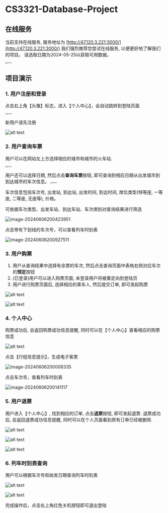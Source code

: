 # CS3321-Database-Project

## 在线服务
当前支持在线服务, 服务地址为 [http://47.120.3.221:3000/](http://47.120.3.221:3000/)
我们强烈推荐您尝试在线服务, 以便更好地了解我们的项目。
请选取日期为2024-05-25以获取可用数据。



<img src="assets/online-service.png" alt="alt text" style="zoom: 33%;" />

## 项目演示

### 1. 用户注册和登录

点击右上角【头像】标志，进入【个人中心】，会自动跳转到登陆页面

<img src="assets/login.png" alt="alt text" style="zoom:33%;" />

新用户请先注册

![alt text](assets/register.png)



### 2. 用户查询车票

用户可以在网站左上方选择相应的城市和城市的火车站.

<img src="assets/city-station.png" alt="alt text" style="zoom: 33%;" />

用户还可以选择日期, 然后点击**查询车票**按钮, 即可查询到相应日期从出发城市到到达城市的车次信息。
<img src="assets/query-1.png" alt="alt text" style="zoom:33%;" />

车次信息包括车次号, 出发站, 到达站, 出发时间, 到达时间, 席位类型(特等座, 一等座, 二等座, 无座等), 价格。

可依据车次类型、出发车站、到达车站、车次席别对查询结果进行筛选

![image-20240606200423951](assets\query-3.png)

点击带有下划线的车次号，可以查看列车时刻表

![image-20240606200927511](assets\buy-6.png)

### 3. 用户购票

1. 用户从查询结果中选择有余票的车次, 然后点击查询页面中表格右侧对应车次的**预定**按钮
2. (已登录)用户可以进入购票页面, 未登录用户将被重定向到登陆页
3. 用户进行购票页面后, 选择相应的乘车人, 然后提交订单, 即可发起购票

![alt text](assets/buy-1.png)

![alt text](assets/buy-2.png)



### 4. 个人中心

购票成功后, 会返回购票成功信息提醒, 同时可以在【个人中心】查看相应的购票信息

![alt text](assets/buy-3.png)

点击【行程信息提示】，生成电子客票

![image-20240606200008335](assets\buy-4.png)

点击车次号，查看列车时刻表

![image-20240606200141117](assets\buy-5.png)

### 5. 用户退票

用户进入【个人中心】, 找到相应的订单, 点击**退票**按钮, 即可发起退票.
退票成功后, 会返回退票成功信息提醒, 同时可以在个人页面看到原有订单已经被删除.

![alt text](assets/buy-3.png)

![alt text](assets/exit-1.png)

![alt text](assets/exit-2.png)

### 6. 列车时刻表查询

用户可以根据车次号和始发日期查询列车时刻表

![alt text](assets/time-1.png)

![alt text](assets/time-2.png)

完成操作后，点击右上角红色关机按钮即可退出登陆
